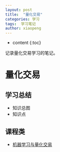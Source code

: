 ```yaml
---
layout: post
title:  "量化交易"
categories: 学习
tags:  学习笔记
author: xiaopeng
---
```


* content
{:toc}

记录量化交易学习的笔记。




# 量化交易


## 学习总结
* 知识总图
* 知识点

## 课程类

* [机器学习与量化交易](https://passionlv.github.io/2018/02/06/%E6%9C%BA%E5%99%A8%E5%AD%A6%E4%B9%A0%E4%B8%8E%E9%87%8F%E5%8C%96%E4%BA%A4%E6%98%93/)
